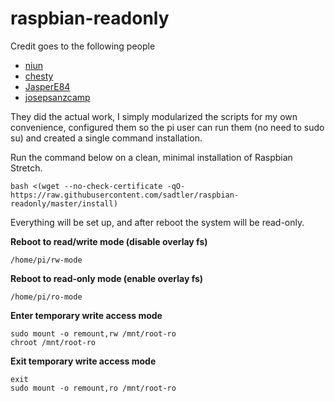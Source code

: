 # raspbian-readonly

Credit goes to the following people
- [niun](https://gist.github.com/niun/34c945d70753fc9e2cc7)
- [chesty](https://github.com/chesty/overlayroot)
- [JasperE84](https://github.com/JasperE84/root-ro)
- [josepsanzcamp](https://github.com/josepsanzcamp/root-ro)

They did the actual work, I simply modularized the scripts for my own convenience, configured them so the pi user can run them (no need to sudo su) and created a single command installation.

Run the command below on a clean, minimal installation of Raspbian Stretch.

```
bash <(wget --no-check-certificate -qO- https://raw.githubusercontent.com/sadtler/raspbian-readonly/master/install)
```

Everything will be set up, and after reboot the system will be read-only.

**Reboot to read/write mode (disable overlay fs)**
```
/home/pi/rw-mode
```
**Reboot to read-only mode (enable overlay fs)**
```
/home/pi/ro-mode
```
**Enter temporary write access mode**
```
sudo mount -o remount,rw /mnt/root-ro
chroot /mnt/root-ro
```
**Exit temporary write access mode**
```
exit
sudo mount -o remount,ro /mnt/root-ro
```

